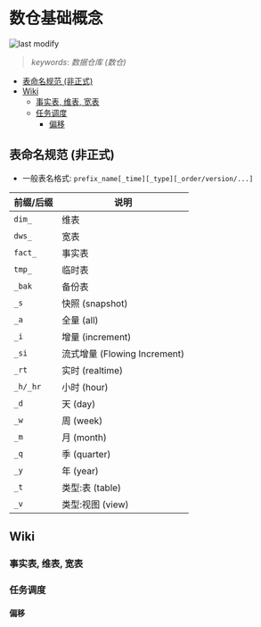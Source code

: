 数仓基础概念
===
<!--START_SECTION:badge-->

![last modify](https://img.shields.io/static/v1?label=last%20modify&message=2023-01-08%2020%3A55%3A19&color=yellowgreen&style=flat-square)

<!--END_SECTION:badge-->
<!--info
top: false
hidden: false
-->

> *keywords*: *数据仓库 (数仓)*

<!--START_SECTION:toc-->
- [表命名规范 (非正式)](#表命名规范-非正式)
- [Wiki](#wiki)
    - [事实表, 维表, 宽表](#事实表-维表-宽表)
    - [任务调度](#任务调度)
        - [偏移](#偏移)
<!--END_SECTION:toc-->


## 表命名规范 (非正式)

- 一般表名格式: `prefix_name[_time][_type][_order/version/...]`

| 前缀/后缀 | 说明 |
| --- | --- |
| `dim_` | 维表 |
| `dws_` | 宽表 |
| `fact_` | 事实表 |
| `tmp_` | 临时表 |
| `_bak` | 备份表 |
| `_s` | 快照 (snapshot) |
| `_a` | 全量 (all) |
| `_i` | 增量 (increment) |
| `_si` | 流式增量 (Flowing Increment) |
| `_rt` | 实时 (realtime) |
| `_h/_hr` | 小时 (hour) |
| `_d` | 天 (day) |
| `_w` | 周 (week) |
| `_m` | 月 (month) |
| `_q` | 季 (quarter) |
| `_y` | 年 (year) |
| `_t` | 类型:表 (table) |
| `_v` | 类型:视图 (view) |


## Wiki

### 事实表, 维表, 宽表



### 任务调度

#### 偏移
